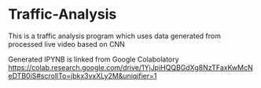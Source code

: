 # Traffic-Analysis
This is a traffic analysis program which uses data generated from processed live video based on CNN 

Generated IPYNB is linked from Google Colabolatory
https://colab.research.google.com/drive/1YjJpiHQQBGdXg8NzTFaxKwMcNeDTB0iS#scrollTo=jbkx3vxXLy2M&uniqifier=1
